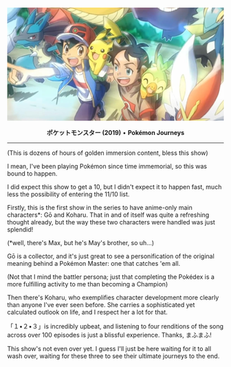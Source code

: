 ![pokemon_journeys](../../images/pokemon_journeys.jpeg)

<div align="center">
<b>ポケットモンスター (2019)</b> • <b>Pokémon Journeys</b>
</div>

---

(This is dozens of hours of golden immersion content, bless this show)

I mean, I've been playing Pokémon since time immemorial, so this was bound to happen.

I did expect this show to get a 10, but I didn't expect it to happen fast, much less the possibility of entering the 11/10 list.

Firstly, this is the first show in the series to have anime-only main characters*: Gō and Koharu. That in and of itself was quite a refreshing thought already, but the way these two characters were handled was just splendid!

(*well, there's Max, but he's May's brother, so uh...)

Gō is a collector, and it's just great to see a personification of the original meaning behind a Pokémon Master: one that catches 'em all.

(Not that I mind the battler persona; just that completing the Pokédex is a more fulfilling activity to me than becoming a Champion)

Then there's Koharu, who exemplifies character development more clearly than anyone I've ever seen before. She carries a sophisticated yet calculated outlook on life, and I respect her a lot for that.

「１•２•３」is incredibly upbeat, and listening to four renditions of the song across over 100 episodes is just a blissful experience. Thanks, まふまふ!

This show's not even over yet. I guess I'll just be here waiting for it to all wash over, waiting for these three to see their ultimate journeys to the end.